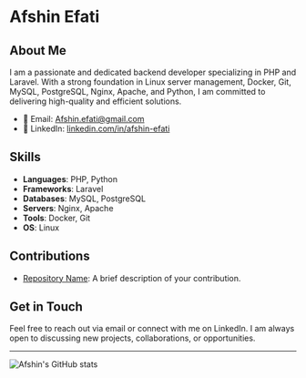 # Afshin Efati

## About Me
I am a passionate and dedicated backend developer specializing in PHP and Laravel. With a strong foundation in Linux server management, Docker, Git, MySQL, PostgreSQL, Nginx, Apache, and Python, I am committed to delivering high-quality and efficient solutions.

- 📧 Email: [Afshin.efati@gmail.com](mailto:Afshin.efati@gmail.com)
- 💼 LinkedIn: [linkedin.com/in/afshin-efati](https://www.linkedin.com/in/afshin-efati/)

## Skills
- **Languages**: PHP, Python
- **Frameworks**: Laravel
- **Databases**: MySQL, PostgreSQL
- **Servers**: Nginx, Apache
- **Tools**: Docker, Git
- **OS**: Linux


## Contributions
- [Repository Name](https://github.com/yourusername/repository-name): A brief description of your contribution.

## Get in Touch
Feel free to reach out via email or connect with me on LinkedIn. I am always open to discussing new projects, collaborations, or opportunities.

---

![Afshin's GitHub stats](https://github-readme-stats.vercel.app/api?username=afshinEfati&show_icons=true&theme=radical)
